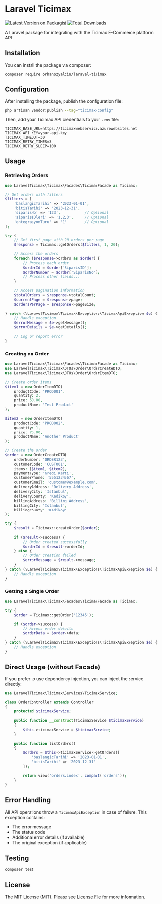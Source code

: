 # Laravel Ticimax

[![Latest Version on Packagist](https://img.shields.io/packagist/v/orhanozyalcin/laravel-ticimax.svg?style=flat-square)](https://packagist.org/packages/orhanozyalcin/laravel-ticimax)
[![Total Downloads](https://img.shields.io/packagist/dt/orhanozyalcin/laravel-ticimax.svg?style=flat-square)](https://packagist.org/packages/orhanozyalcin/laravel-ticimax)

A Laravel package for integrating with the Ticimax E-Commerce platform API.

## Installation

You can install the package via composer:

```bash
composer require orhanozyalcin/laravel-ticimax
```

## Configuration

After installing the package, publish the configuration file:

```bash
php artisan vendor:publish --tag="ticimax-config"
```

Then, add your Ticimax API credentials to your `.env` file:

```
TICIMAX_BASE_URL=https://ticimaxwebservice.azurewebsites.net
TICIMAX_API_KEY=your-api-key
TICIMAX_TIMEOUT=30
TICIMAX_RETRY_TIMES=3
TICIMAX_RETRY_SLEEP=100
```

## Usage

### Retrieving Orders

```php
use LaravelTicimax\Ticimax\Facades\TicimaxFacade as Ticimax;

// Get orders with filters
$filters = [
    'baslangicTarihi' => '2023-01-01',
    'bitisTarihi' => '2023-12-31',
    'siparisNo' => '123',           // Optional
    'siparisIDleri' => '1,2,3',     // Optional
    'entegrasyonTuru' => '1'        // Optional
];

try {
    // Get first page with 20 orders per page
    $response = Ticimax::getOrders($filters, 1, 20);
    
    // Access the orders
    foreach ($response->orders as $order) {
        // Process each order
        $orderId = $order['SiparisID'];
        $orderNumber = $order['SiparisNo'];
        // Process other fields...
    }
    
    // Access pagination information
    $totalOrders = $response->totalCount;
    $currentPage = $response->page;
    $ordersPerPage = $response->pageSize;
    
} catch (\LaravelTicimax\Ticimax\Exceptions\TicimaxApiException $e) {
    // Handle exception
    $errorMessage = $e->getMessage();
    $errorDetails = $e->getDetails();
    
    // Log or report error
}
```

### Creating an Order

```php
use LaravelTicimax\Ticimax\Facades\TicimaxFacade as Ticimax;
use LaravelTicimax\Ticimax\DTOs\Order\OrderCreateDTO;
use LaravelTicimax\Ticimax\DTOs\Order\OrderItemDTO;

// Create order items
$item1 = new OrderItemDTO(
    productCode: 'PROD001',
    quantity: 2,
    price: 50.00,
    productName: 'Test Product'
);

$item2 = new OrderItemDTO(
    productCode: 'PROD002',
    quantity: 1,
    price: 75.00,
    productName: 'Another Product'
);

// Create the order
$order = new OrderCreateDTO(
    orderNumber: 'ORDER123',
    customerCode: 'CUST001',
    items: [$item1, $item2],
    paymentType: 'Kredi Kartı',
    customerPhone: '5551234567',
    customerEmail: 'customer@example.com',
    deliveryAddress: 'Delivery Address',
    deliveryCity: 'Istanbul',
    deliveryCounty: 'Kadikoy',
    billingAddress: 'Billing Address',
    billingCity: 'Istanbul',
    billingCounty: 'Kadikoy'
);

try {
    $result = Ticimax::createOrder($order);
    
    if ($result->success) {
        // Order created successfully
        $orderId = $result->orderId;
    } else {
        // Order creation failed
        $errorMessage = $result->message;
    }
} catch (\LaravelTicimax\Ticimax\Exceptions\TicimaxApiException $e) {
    // Handle exception
}
```

### Getting a Single Order

```php
use LaravelTicimax\Ticimax\Facades\TicimaxFacade as Ticimax;

try {
    $order = Ticimax::getOrder('12345');
    
    if ($order->success) {
        // Access order details
        $orderData = $order->data;
    }
} catch (\LaravelTicimax\Ticimax\Exceptions\TicimaxApiException $e) {
    // Handle exception
}
```

## Direct Usage (without Facade)

If you prefer to use dependency injection, you can inject the service directly:

```php
use LaravelTicimax\Ticimax\Services\TicimaxService;

class OrderController extends Controller
{
    protected $ticimaxService;
    
    public function __construct(TicimaxService $ticimaxService) 
    {
        $this->ticimaxService = $ticimaxService;
    }
    
    public function listOrders()
    {
        $orders = $this->ticimaxService->getOrders([
            'baslangicTarihi' => '2023-01-01',
            'bitisTarihi' => '2023-12-31'
        ]);
        
        return view('orders.index', compact('orders'));
    }
}
```

## Error Handling

All API operations throw a `TicimaxApiException` in case of failure. This exception contains:

- The error message
- The status code
- Additional error details (if available)
- The original exception (if applicable)

## Testing

```bash
composer test
```

## License

The MIT License (MIT). Please see [License File](LICENSE.md) for more information. 
